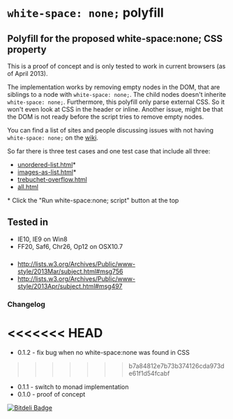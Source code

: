 ``white-space: none;`` polyfill
===============================

## Polyfill for the proposed white-space:none; CSS property

This is a proof of concept and is only tested to work in current browsers (as of April 2013).

The implementation works by removing empty nodes in the DOM, that are siblings to a node with ``white-space: none;``. The child nodes doesn't inherite ``white-space: none;``.
Furthermore, this polyfill only parse external CSS. So it won't even look at CSS in the header or inline.
Another issue, might be that the DOM is not ready before the script tries to remove empty nodes.

You can find a list of sites and people discussing issues with not having `white-space: none;` on the [wiki](https://github.com/dotnetCarpenter/white-space/wiki).

So far there is three test cases and one test case that include all three:
+ [unordered-list.html](http://dotnetcarpenter.github.io/white-space/unordered-list.html)*
+ [images-as-list.html](http://dotnetcarpenter.github.io/white-space/images-as-list.html)*
+ [trebuchet-overflow.html](http://dotnetcarpenter.github.io/white-space/trebuchet-overflow.html)
+ [all.html](http://dotnetcarpenter.github.io/white-space/all.html)

\* Click the "Run white-space:none; script" button at the top

## Tested in
+ IE10, IE9 on Win8
+ FF20, Saf6, Chr26, Op12 on OSX10.7

###
+ http://lists.w3.org/Archives/Public/www-style/2013Mar/subject.html#msg756
+ http://lists.w3.org/Archives/Public/www-style/2013Apr/subject.html#msg497

### Changelog
<<<<<<< HEAD
=======
+ 0.1.2 - fix bug when no white-space:none was found in CSS
>>>>>>> b7a84812e7b73b374126cda973de61f1d54fcabf
+ 0.1.1 - switch to monad implementation
+ 0.1.0 - proof of concept


[![Bitdeli Badge](https://d2weczhvl823v0.cloudfront.net/dotnetCarpenter/white-space/trend.png)](https://bitdeli.com/free "Bitdeli Badge")

